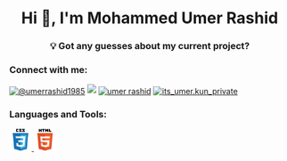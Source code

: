 
<h1 align="center">Hi 👋, I'm Mohammed Umer Rashid</h1>
<h3 align="center">💡 Got any guesses about my current project?</h3>

<h3 align="left">Connect with me:</h3>
<p align="left">
<a href="https://twitter.com/@umerrashid1985" target="blank"><img align="center" src="https://raw.githubusercontent.com/rahuldkjain/github-profile-readme-generator/master/src/images/icons/Social/twitter.svg" alt="@umerrashid1985" height="30" width="40" /></a>
  <img align="right alt="coding"width="400"src="https://media3.giphy.com/media/v1.Y2lkPTc5MGI3NjExeGc2cHg4amRkYXN6NjZoNGRia205bjVuMzc3Z3dreHVtbmc5bmFzZSZlcD12MV9pbnRlcm5hbF9naWZfYnlfaWQmY3Q9Zw/bGgsc5mWoryfgKBx1u/giphy.gif"(https://media3.giphy.com/media/v1.Y2lkPTc5MGI3NjExeGc2cHg4amRkYXN6NjZoNGRia205bjVuMzc3Z3dreHVtbmc5bmFzZSZlcD12MV9pbnRlcm5hbF9naWZfYnlfaWQmY3Q9Zw/bGgsc5mWoryfgKBx1u/giphy.gif)
">
<a href="https://linkedin.com/in/umer rashid" target="blank"><img align="center" src="https://raw.githubusercontent.com/rahuldkjain/github-profile-readme-generator/master/src/images/icons/Social/linked-in-alt.svg" alt="umer rashid" height="30" width="40" /></a>
<a href="https://instagram.com/its_umer.kun_private" target="blank"><img align="center" src="https://raw.githubusercontent.com/rahuldkjain/github-profile-readme-generator/master/src/images/icons/Social/instagram.svg" alt="its_umer.kun_private" height="30" width="40" /></a>
</p>

<h3 align="left">Languages and Tools:</h3>
<p align="left"> <a href="https://www.w3schools.com/css/" target="_blank" rel="noreferrer"> <img src="https://raw.githubusercontent.com/devicons/devicon/master/icons/css3/css3-original-wordmark.svg" alt="css3" width="40" height="40"/> </a> <a href="https://www.w3.org/html/" target="_blank" rel="noreferrer"> <img src="https://raw.githubusercontent.com/devicons/devicon/master/icons/html5/html5-original-wordmark.svg" alt="html5" width="40" height="40"/> </a> </p>
